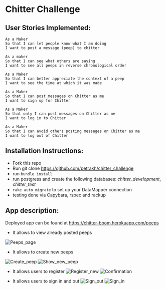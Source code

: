 Chitter Challenge
=================

User Stories Implemented:
-------

```
As a Maker
So that I can let people know what I am doing  
I want to post a message (peep) to chitter

As a maker
So that I can see what others are saying  
I want to see all peeps in reverse chronological order

As a Maker
So that I can better appreciate the context of a peep
I want to see the time at which it was made

As a Maker
So that I can post messages on Chitter as me
I want to sign up for Chitter

As a Maker
So that only I can post messages on Chitter as me
I want to log in to Chitter

As a Maker
So that I can avoid others posting messages on Chitter as me
I want to log out of Chitter

```

Installation Instructions:
------

* Fork this repo
* Run git clone https://github.com/petrakh/chitter_challenge
* run `bundle install`
* run postgress and create the following databases: *chitter_development*, *chitter_test*
* `rake auto_migrate` to set up your DataMapper connection
* testing done via Capybara, rspec and rackup

App description:
-----

Deployed app can be found at https://chitter-boom.herokuapp.com/peeps

* It allows to view already posted peeps

![Peeps_page](http://i.imgur.com/xuMLVPl.png)

* It allows to create new peeps

![Create_peep](http://i.imgur.com/UFAf9iF.png)
![Show_new_peep](http://i.imgur.com/2jGYIgo.png)

* It allows users to register
![Register_new](http://i.imgur.com/dm7aL99.png)
![Confirmation](http://i.imgur.com/879Jtob.png)

* It allows users to sign in and out
![Sign_out](http://i.imgur.com/Ul08Kz6.png)
![Sign_in](http://i.imgur.com/qPrQYiE.png)
